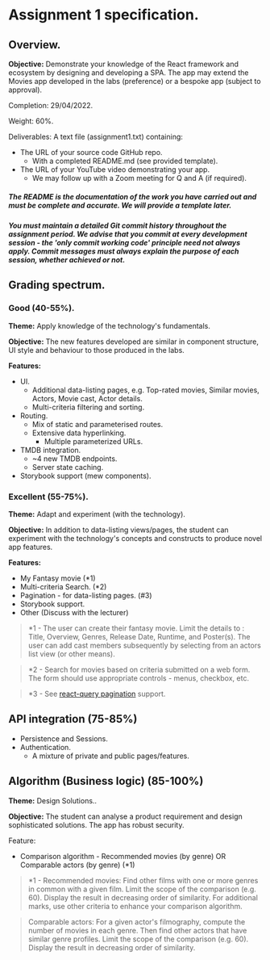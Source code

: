 

# Assignment 1 specification.

## Overview.

__Objective:__ Demonstrate your knowledge of the React framework and ecosystem by designing and developing a SPA. The app may extend the Movies app developed in the labs (preference) or a bespoke app (subject to approval).

Completion: 29/04/2022.

Weight: 60%.

Deliverables:
A text file (assignment1.txt) containing:
+ The URL of your source code GitHub repo.
     + With a completed README.md (see provided template).
+ The URL of your YouTube video demonstrating your app.
    + We may follow up with a Zoom meeting for Q and A (if required).

##### The README is the documentation of the work you have carried out and must be complete and accurate. We will provide a template later.

##### You must maintain a detailed Git commit history throughout the assignment period. We advise that you commit at every development session - the 'only commit working code' principle need not always apply. Commit messages must always explain the purpose of each session, whether achieved or not.

## Grading spectrum.

### Good (40-55%).
__Theme:__ Apply knowledge of the technology's fundamentals.

__Objective:__ The new features developed are similar in component structure, UI style and behaviour to those produced in the labs.

__Features:__
+ UI.
    + Additional data-listing pages, e.g. Top-rated movies, Similar movies, Actors, Movie cast, Actor details.
    + Multi-criteria filtering and sorting.
+ Routing.
    + Mix of static and parameterised routes.
    + Extensive data hyperlinking.
        + Multiple parameterized URLs.  
+ TMDB integration.
    + ~4 new TMDB endpoints. 
    + Server state caching.
+ Storybook support (mew components).

### Excellent (55-75%).
__Theme:__ Adapt and experiment (with the technology).

__Objective:__ In addition to data-listing views/pages, the student can experiment with the technology's concepts and constructs to produce novel app features.  

__Features:__
+ My Fantasy movie (*1)
+ Multi-criteria Search. (*2)
+ Pagination - for data-listing pages. (#3)   
+ Storybook support.
+ Other (Discuss with the lecturer)

>*1 - The user can create their fantasy movie. Limit the details to : 
Title, Overview, Genres, Release Date, Runtime, and Poster(s). The user can add cast members subsequently by selecting from an actors list view (or other means).

>*2 - Search for movies based on criteria submitted on a web form. The form should use appropriate controls - menus, checkbox, etc.

>*3 - See [react-query pagination][pagination] support.

## API integration (75-85%)

+ Persistence and Sessions.
+ Authentication.
    + A mixture of private and public pages/features.

##  Algorithm (Business logic) (85-100%)
__Theme:__ Design Solutions..

__Objective:__ The student can analyse a product requirement and design sophisticated solutions. The app has robust security.

Feature:
+ Comparison algorithm - Recommended movies (by genre) OR Comparable actors (by genre) (*1)

>*1 - Recommended movies: Find other films with one or more genres in common with a given film. Limit the scope of the comparison (e.g. 60). Display the result in decreasing order of similarity. For additional marks, use other criteria to enhance your comparison algorithm. 

>Comparable actors: For a given actor's filmography, compute the number of movies in each genre. Then find other actors that have similar genre profiles. Limit the scope of the comparison (e.g. 60). Display the result in decreasing order of similarity.
 
[pagination]: https://react-query.tanstack.com/guides/paginated-queries